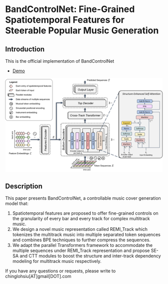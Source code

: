 # BandControlNet: Fine-Grained Spatiotemporal Features for Steerable Popular Music Generation
## Introduction
This is the official implementation of BandControlNet
- [Demo](https://chinglohsiu.github.io/files/bandcontrolnet.html)

<img alt="BandControlNet architecture" src="img/model_overall.png">

## Description
This paper presents BandControlNet, a controllable music cover generation model that:
1. Spatiotemporal features are proposed to offer fine-grained controls on the granularity of every bar and every track for complex multitrack music.
2. We design a novel music representation called REMI_Track which tokenizes the multitrack music into multiple separated token sequences and combines BPE techniques to further compress the sequences.
3. We adapt the parallel Transformers framework to accommodate the multiple sequences under REMI_Track representation and propose SE-SA and CTT modules to boost the structure and inter-track dependency modeling for multitrack music respectively.

If you have any questions or requests, please write to chinglohsiu[AT]gmail[DOT].com

